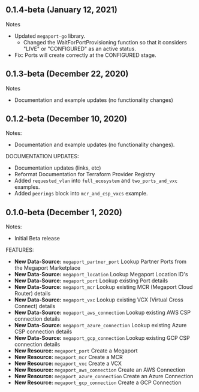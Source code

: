 ## 0.1.4-beta (January 12, 2021)

Notes

* Updated `megaport-go` library.
    * Changed the WaitForPortProvisioning function so that it 
      considers "LIVE" or "CONFIGURED" as an active status.
* Fix: Ports will create correctly at the CONFIGURED stage.

## 0.1.3-beta (December 22, 2020)

Notes

* Documentation and example updates (no functionality changes)

## 0.1.2-beta (December 10, 2020)

Notes:

* Documentation and example updates (no functionality changes).

DOCUMENTATION UPDATES:

* Documentation updates (links, etc)
* Reformat Documentation for Terraform Provider Registry
* Added `requested_vlan` into `full_ecosystem` and `two_ports_and_vxc` examples.
* Added `peerings` block into `mcr_and_csp_vxcs` example.

## 0.1.0-beta (December 1, 2020)

Notes:  

* Initial Beta release

FEATURES:

* **New Data-Source:** `megaport_partner_port` Lookup Partner Ports from the Megaport Marketplace
* **New Data-Source:** `megaport_location` Lookup Megaport Location ID's
* **New Data-Source:** `megaport_port` Lookup existing Port details
* **New Data-Source:** `megaport_mcr` Lookup existing MCR (Megaport Cloud Router) details 
* **New Data-Source:** `megaport_vxc` Lookup existing VCX (Virtual Cross Connect) details
* **New Data-Source:** `megaport_aws_connection` Lookup existing AWS CSP connection details
* **New Data-Source:** `megaport_azure_connection` Lookup existing Azure CSP connection details
* **New Data-Source:** `megaport_gcp_connection` Lookup existing GCP CSP connection details
* **New Resource:** `megaport_port` Create a Megaport
* **New Resource:** `megaport_mcr` Create a MCR
* **New Resource:** `megaport_vxc` Create a VCX
* **New Resource:** `megaport_aws_connection` Create an AWS Connection
* **New Resource:** `megaport_azure_connection` Create an Azure Connection
* **New Resource:** `megaport_gcp_connection` Create a GCP Connection
